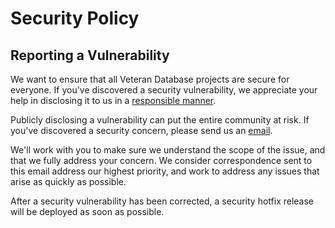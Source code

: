 # Security Policy

## Reporting a Vulnerability

We want to ensure that all Veteran Database projects are secure for everyone. If you've discovered a security vulnerability,
we appreciate your help in disclosing it to us in a [responsible manner][link-responsible-disclosure].

Publicly disclosing a vulnerability can put the entire community at risk. If you've discovered a security concern,
please send us an [email](mailto:support@veterandb.com?subject=%5BSECURITY-BREACH%5D).

We'll work with you to make sure we understand the scope of the issue, and that we fully address your concern. We consider correspondence sent to this email address our highest priority, and work to address any issues that arise as quickly as possible.

After a security vulnerability has been corrected, a security hotfix release will be deployed as soon as possible.

[link-responsible-disclosure]: http://en.wikipedia.org/wiki/Responsible_disclosure
